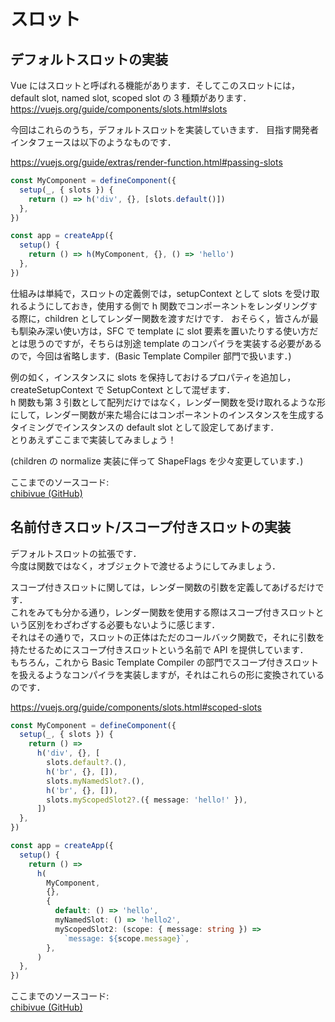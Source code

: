 # スロット

## デフォルトスロットの実装

Vue にはスロットと呼ばれる機能があります．そしてこのスロットには，default slot, named slot, scoped slot の 3 種類があります．  
https://vuejs.org/guide/components/slots.html#slots

今回はこれらのうち，デフォルトスロットを実装していきます．
目指す開発者インタフェースは以下のようなものです．

https://vuejs.org/guide/extras/render-function.html#passing-slots

```ts
const MyComponent = defineComponent({
  setup(_, { slots }) {
    return () => h('div', {}, [slots.default()])
  },
})

const app = createApp({
  setup() {
    return () => h(MyComponent, {}, () => 'hello')
  },
})
```

仕組みは単純で，スロットの定義側では，setupContext として slots を受け取れるようにしておき，使用する側で h 関数でコンポーネントをレンダリングする際に，children としてレンダー関数を渡すだけです．
おそらく，皆さんが最も馴染み深い使い方は，SFC で template に slot 要素を置いたりする使い方だとは思うのですが，そちらは別途 template のコンパイラを実装する必要があるので，今回は省略します．(Basic Template Compiler 部門で扱います．)

例の如く，インスタンスに slots を保持しておけるプロパティを追加し，createSetupContext で SetupContext として混ぜます．  
h 関数も第 3 引数として配列だけではなく，レンダー関数を受け取れるような形にして，レンダー関数が来た場合にはコンポーネントのインスタンスを生成するタイミングでインスタンスの default slot として設定してあげます．  
とりあえずここまで実装してみましょう！

(children の normalize 実装に伴って ShapeFlags を少々変更しています．)

ここまでのソースコード:  
[chibivue (GitHub)](https://github.com/Ubugeeei/chibivue/tree/main/book/impls/40_basic_component_system/050_component_slot)

## 名前付きスロット/スコープ付きスロットの実装

デフォルトスロットの拡張です．  
今度は関数ではなく，オブジェクトで渡せるようにしてみましょう．

スコープ付きスロットに関しては，レンダー関数の引数を定義してあげるだけです．  
これをみても分かる通り，レンダー関数を使用する際はスコープ付きスロットという区別をわざわざする必要もないように感じます．  
それはその通りで，スロットの正体はただのコールバック関数で，それに引数を持たせるためにスコープ付きスロットという名前で API を提供しています．  
もちろん，これから Basic Template Compiler の部門でスコープ付きスロットを扱えるようなコンパイラを実装しますが，それはこれらの形に変換されているのです．

https://vuejs.org/guide/components/slots.html#scoped-slots

```ts
const MyComponent = defineComponent({
  setup(_, { slots }) {
    return () =>
      h('div', {}, [
        slots.default?.(),
        h('br', {}, []),
        slots.myNamedSlot?.(),
        h('br', {}, []),
        slots.myScopedSlot2?.({ message: 'hello!' }),
      ])
  },
})

const app = createApp({
  setup() {
    return () =>
      h(
        MyComponent,
        {},
        {
          default: () => 'hello',
          myNamedSlot: () => 'hello2',
          myScopedSlot2: (scope: { message: string }) =>
            `message: ${scope.message}`,
        },
      )
  },
})
```

ここまでのソースコード:  
[chibivue (GitHub)](https://github.com/Ubugeeei/chibivue/tree/main/book/impls/40_basic_component_system/060_slot_extend)
